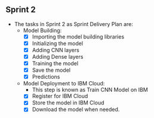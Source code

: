 ## Sprint 2
- The tasks in Sprint 2 as Sprint Delivery Plan are:
  - Model Building:
    - [x] Importing the model building libraries
    - [x] Initializing the model
    - [x] Adding CNN layers
    - [x] Adding Dense layers
    - [x] Training the model
    - [x] Save the model
    - [x] Predictions
  - Model Deployment to IBM Cloud:
    - This step is known as Train CNN Model on IBM
    - [x] Register for IBM Cloud 
    - [x] Store the model in IBM Cloud
    - [x] Download the model when needed.
